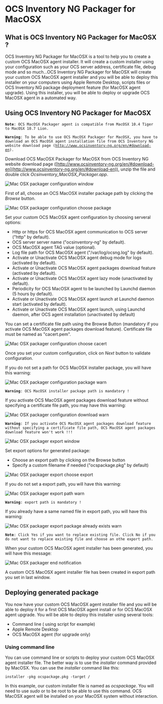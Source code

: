# OCS Inventory NG Packager for MacOSX

## What is OCS Inventory NG Packager for MacOSX ?

OCS Inventory NG Packager for MacOSX is a tool to help you to create a custom OCS MacOSX agent installer.
It will create a custom installer using your configuration such as your OCS server address,
certificate file, debug mode and so much...OCS Inventory NG Packager for MacOSX will create your custom
OCS MacOSX agent installer and you will be able to deploy this installer on your computers using
Apple Remote Desktop, scripts files or OCS Inventory NG package deployment feature (for MacOSX agent upgrade).
Using this installer, you will be able to deploy or upgrade OCS MacOSX agent in a automated way.

## Using OCS Inventory NG Packager for MacOSX

**`Note`**`: OCS MacOSX Packager agent is compatible from MacOSX 10.4 Tiger to MacOSX 10.7 Lion.`

**`Warning`**`: To be able to use OCS MacOSX Packager for MacOSX, you have to download an OCS MacOSX agent
installation file from OCS Inventory NG website download page
(`[`http://www.ocsinventory-ng.org/en/#download-en`](http://www.ocsinventory-ng.org/en/#download-en)`).`

Download OCS MacOSX Packager for MacOSX from OCS Inventory NG website download page
([http://www.ocsinventory-ng.org/en/#download-en](http://www.ocsinventory-ng.org/en/#download-en)),
unzip the file and double click _Ocsinventory_MacOSX_Packager.app_.

![Mac OSX packager configuration window](../img/EN_macosx_packager_configuration_window.png)

First of all, choose an OCS MacOSX installer package path by clicking the _Browse_ button.

![Mac OSX packager configuration choose package](../img/EN_macosx_packager_configuration_choose_package.png)

Set your custom OCS MacOSX agent configuration by choosing serveral options:

* Http or https for OCS MacOSX agent communication to OCS server ("http" by default).
* OCS server server name ("ocsinventory-ng" by default).
* OCS MacOSX agent TAG value (optional).
* Log file path for OCS MacOSX agent ("/var/log/ocsng.log" by default).
* Activate or Unactivate OCS MacOSX agent debug mode for logs (activated by default).
* Activate or Unactivate OCS MacOSX agent packages download feature (activated by default).
* Activate or Unactivate OCS MacOSX agent lazy mode (unactivated by default).
* Periodicity for OCS MacOSX agent to be launched by Launchd daemon (5 hours by default).
* Activate or Unactivate OCS MacOSX agent launch at Launchd daemon start (activated by default).
* Activate or Unactivate OCS MacOSX agent launch, using Launchd daemon, after OCS agent installation
(unactivated by default)

You can set a certificate file path using the Browse Button (mandatory if you activate OCS MacOSX
agent packages download feature). Certificate file must be named as "cacert.pem".

![Mac OSX packager configuration choose cacert](../img/EN_macosx_packager_configuration_choose_cacert.png)

Once you set your custom configuration, click on _Next_ button to validate configuration.

If you do not set a path for OCS MacOSX installer package, you will have this warning:

![Mac OSX packager configuration package warn](../img/EN_macosx_packager_configuration_package_warn.png)

**`Warning`**`: OCS MacOSX installer package path is mandatory !`

If you activate OCS MacOSX agent packages download feature without specifying a certificate file path,
you may have this warning:

![Mac OSX packager configuration download warn](../img/EN_macosx_packager_configuration_download_warn.png)

**`Warning`**`: If you activate OCS MacOSX agent packages download feature without specifying a certificate
file path, OCS MacOSX agent packages download feature won't work !!!`

![Mac OSX packager export window](../img/EN_macosx_packager_export_window.png)

Set export options for generated package:

* Choose an export path by clicking on the Browse button
* Specify a custom filename if needed ("ocspackage.pkg" by default)

![Mac OSX packager export choose export](../img/EN_macosx_packager_export_choose_export.png)

If you do not set a export path, you will have this warning:

![Mac OSX packager export path warn](../img/EN_macosx_packager_export_path_warn.png)

**`Warning`**`: export path is mandatory !`

If you already have a same named file in export path, you will have this warning:

![Mac OSX packager export package already exists warn](../img/EN_macosx_packager_export_package_already_exists_warn.png)

**`Note`**`: Click Yes if you want to replace existing file. Click No if you do not want to replace existing
file and choose an othe export path.`

When your custom OCS MacOSX agent installer has been generated, you will have this message:

![Mac OSX packager end notification](../img/EN_macosx_packager_end_notification.png)

A custom OCS MacOSX agent installer file has been created in export path you set in last window.

## Deploying generated package

You now have your custom OCS MacOSX agent installer file and you will be able to deploy it for a
first OCS MacOSX agent install or for OCS MacOSX agent upgrade. You will be able to deploy this
installer using several tools:

* Command line ( using script for example)
* Apple Remote Desktop
* OCS MacOSX agent (for upgrade only)

### **Using command line**

You can use command line or scripts to deploy your custom OCS MacOSX agent installer file. The better way
is to use the _installer_ command provided by MacOSX. You can use the _installer_ command like this:

    installer -pkg ocspackage.pkg -target /

In this example, our custom installer file is named as _ocspackage_. You will need to use _sudo_
or to be root to be able to use this command. OCS MacOSX agent will be installed on your MacOSX
system without interaction.